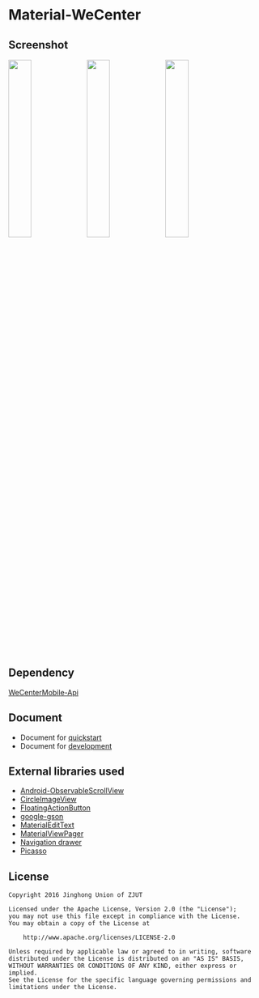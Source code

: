 # Material-WeCenter
## Screenshot
<img src="https://raw.githubusercontent.com/ZhangZhenghao/Material-WeCenter/master/screenshot/Screenshot_2016-01-13-20-53-27.png" width="30%" height="30%">    <img src="https://raw.githubusercontent.com/ZhangZhenghao/Material-WeCenter/master/screenshot/Screenshot_2016-01-13-21-15-18.png" width="30%" height="30%">    <img src="https://raw.githubusercontent.com/ZhangZhenghao/Material-WeCenter/master/screenshot/Screenshot_2016-01-13-21-16-57.png" width="30%" height="30%">
## Dependency
[WeCenterMobile-Api](https://github.com/ifLab/WeCenterMobile-Api)
## Document
- Document for [quickstart](https://github.com/ZhangZhenghao/Material-WeCenter/wiki/0-%E5%BF%AB%E9%80%9F%E5%85%A5%E9%97%A8)
- Document for [development](https://github.com/ZhangZhenghao/Material-WeCenter/wiki/1-%E9%A1%B9%E7%9B%AE%E7%BB%93%E6%9E%84)

## External libraries used
- [Android-ObservableScrollView](https://github.com/ksoichiro/Android-ObservableScrollView)
- [CircleImageView](https://github.com/hdodenhof/CircleImageView)
- [FloatingActionButton](https://github.com/Clans/FloatingActionButton)
- [google-gson](https://github.com/google/gson)
- [MaterialEditText](https://github.com/rengwuxian/MaterialEditText)
- [MaterialViewPager](https://github.com/florent37/MaterialViewPager)
- [Navigation drawer](https://github.com/rudsonlive/NavigationDrawer-MaterialDesign)
- [Picasso](https://github.com/square/picasso)

## License
    Copyright 2016 Jinghong Union of ZJUT
    
    Licensed under the Apache License, Version 2.0 (the "License");
    you may not use this file except in compliance with the License.
    You may obtain a copy of the License at
    
        http://www.apache.org/licenses/LICENSE-2.0
    
    Unless required by applicable law or agreed to in writing, software
    distributed under the License is distributed on an "AS IS" BASIS,
    WITHOUT WARRANTIES OR CONDITIONS OF ANY KIND, either express or implied.
    See the License for the specific language governing permissions and
    limitations under the License.
